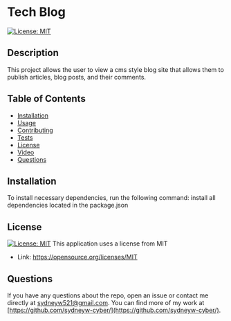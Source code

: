 # Tech Blog
  [![License: MIT](https://img.shields.io/badge/License-MIT-yellow.svg)](https://opensource.org/licenses/MIT)
  ## Description
  This project allows the user to view a cms style blog site that allows them to publish articles, blog posts, and their comments.

  ## Table of Contents
  * [Installation](#-installation)
  * [Usage](#-usage)
  * [Contributing](#-contributing)
  * [Tests](#-tests)
  * [License](#-license)
  * [Video](#-video)
  * [Questions](#-questions)
  ## Installation
  To install necessary dependencies, run the following command:
  install all dependencies located in the package.json
  
  ## License 
  [![License: MIT](https://img.shields.io/badge/License-MIT-yellow.svg)](https://opensource.org/licenses/MIT)
  This application uses a license from MIT 
  
 * Link: https://opensource.org/licenses/MIT
  ## Questions 
  If you have any questions about the repo, open an issue or contact me directly at sydneyw521@gmail.com. You can find more of my work at [https://github.com/sydneyw-cyber/](https://github.com/sydneyw-cyber/).
  
